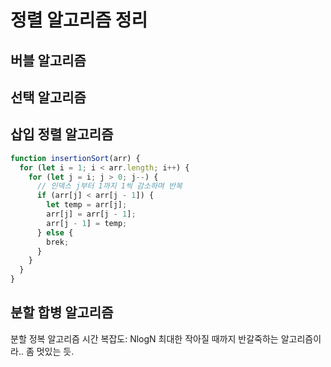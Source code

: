 # 정렬 알고리즘 정리

## 버블 알고리즘

## 선택 알고리즘

## 삽입 정렬 알고리즘

```javascript
function insertionSort(arr) {
  for (let i = 1; i < arr.length; i++) {
    for (let j = i; j > 0; j--) {
      // 인덱스 j부터 1까지 1씩 감소하며 반복
      if (arr[j] < arr[j - 1]) {
        let temp = arr[j];
        arr[j] = arr[j - 1];
        arr[j - 1] = temp;
      } else {
        brek;
      }
    }
  }
}
```

## 분할 합병 알고리즘
분할 정복 알고리즘
시간 복잡도: NlogN
최대한 작아질 때까지 반갈죽하는 알고리즘이라.. 좀 멋있는 듯.

